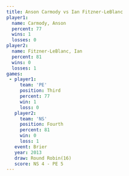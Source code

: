 ```yaml
---
title: Anson Carmody vs Ian Fitzner-LeBlanc
player1:                    
  name: Carmody, Anson      
  percent: 77               
  wins: 1                   
  losses: 0                 
player2:                    
  name: Fitzner-LeBlanc, Ian
  percent: 81               
  wins: 0                   
  losses: 1                 
games:
 - player1:         
     team: 'PE'     
     position: Third
     percent: 77    
     win: 1         
     loss: 0        
   player2:          
     team: 'NS'      
     position: Fourth
     percent: 81     
     win: 0          
     loss: 1         
   event: Brier         
   year: 2013           
   draw: Round Robin(16)
   score: NS 4 - PE 5   
---
```

